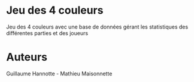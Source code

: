 # Jeu des 4 couleurs
Jeu des 4 couleurs avec une base de données gérant les statistiques des différentes parties et des joueurs

# Auteurs
Guillaume Hannotte - Mathieu Maisonnette